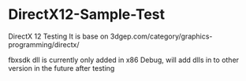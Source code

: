 # DirectX12-Sample-Test
DirectX 12 Testing 
It is base on 3dgep.com/category/graphics-programming/directx/

fbxsdk dll is currently only added in x86 Debug, will add dlls in to other version in the future after testing 